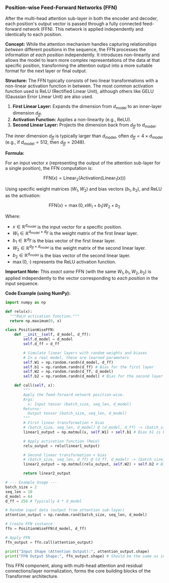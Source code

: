 ###  Position-wise Feed-Forward Networks (FFN)

After the multi-head attention sub-layer in both the encoder and decoder, each position's output vector is passed through a fully connected feed-forward network (FFN). This network is applied independently and identically to each position.

**Concept:** While the attention mechanism handles capturing relationships *between* different positions in the sequence, the FFN processes the information *at each position* independently. It introduces non-linearity and allows the model to learn more complex representations of the data at that specific position, transforming the attention output into a more suitable format for the next layer or final output.

**Structure:** The FFN typically consists of two linear transformations with a non-linear activation function in between. The most common activation function used is ReLU (Rectified Linear Unit), although others like GELU (Gaussian Error Linear Unit) are also used.

1.  **First Linear Layer:** Expands the dimension from $d_{\text{model}}$ to an inner-layer dimension $d_{ff}$.
2.  **Activation Function:** Applies a non-linearity (e.g., ReLU).
3.  **Second Linear Layer:** Projects the dimension back from $d_{ff}$ to $d_{\text{model}}$.

The inner dimension $d_{ff}$ is typically larger than $d_{\text{model}}$, often $d_{ff} = 4 \times d_{\text{model}}$ (e.g., if $d_{\text{model}}=512$, then $d_{ff}=2048$).

**Formula:**

For an input vector $x$ (representing the output of the attention sub-layer for a single position), the FFN computation is:

```math
\text{FFN}(x) = \text{Linear}_2(\text{Activation}(\text{Linear}_1(x)))
```

Using specific weight matrices ($W_1, W_2$) and bias vectors ($b_1, b_2$), and ReLU as the activation:

```math
\text{FFN}(x) = \max(0, xW_1 + b_1) W_2 + b_2
```

Where:
-   $x \in \mathbb{R}^{d_{\text{model}}}$ is the input vector for a specific position.
-   $W_1 \in \mathbb{R}^{d_{\text{model}} \times d_{ff}}$ is the weight matrix of the first linear layer.
-   $b_1 \in \mathbb{R}^{d_{ff}}$ is the bias vector of the first linear layer.
-   $W_2 \in \mathbb{R}^{d_{ff} \times d_{\text{model}}}$ is the weight matrix of the second linear layer.
-   $b_2 \in \mathbb{R}^{d_{\text{model}}}$ is the bias vector of the second linear layer.
-   $\max(0, \cdot)$ represents the ReLU activation function.

**Important Note:** This *exact same* FFN (with the same $W_1, b_1, W_2, b_2$) is applied independently to the vector corresponding to *each position* in the input sequence.

**Code Example (using NumPy):**

```python
import numpy as np

def relu(x):
  """ReLU activation function."""
  return np.maximum(0, x)

class PositionWiseFFN:
    def __init__(self, d_model, d_ff):
        self.d_model = d_model
        self.d_ff = d_ff

        # Simulate linear layers with random weights and biases
        # In a real model, these are learned parameters
        self.W1 = np.random.randn(d_model, d_ff)
        self.b1 = np.random.randn(d_ff) # Bias for the first layer
        self.W2 = np.random.randn(d_ff, d_model)
        self.b2 = np.random.randn(d_model) # Bias for the second layer

    def call(self, x):
        """
        Apply the feed-forward network position-wise.
        Args:
          x: Input tensor (batch_size, seq_len, d_model)
        Returns:
          Output tensor (batch_size, seq_len, d_model)
        """
        # First linear transformation + bias
        # (batch_size, seq_len, d_model) @ (d_model, d_ff) -> (batch_size, seq_len, d_ff)
        linear1_output = np.matmul(x, self.W1) + self.b1 # Bias b1 is broadcasted

        # Apply activation function (ReLU)
        relu_output = relu(linear1_output)

        # Second linear transformation + bias
        # (batch_size, seq_len, d_ff) @ (d_ff, d_model) -> (batch_size, seq_len, d_model)
        linear2_output = np.matmul(relu_output, self.W2) + self.b2 # Bias b2 is broadcasted

        return linear2_output

# --- Example Usage ---
batch_size = 2
seq_len = 10
d_model = 64
d_ff = 256 # Typically 4 * d_model

# Random input data (output from attention sub-layer)
attention_output = np.random.rand(batch_size, seq_len, d_model)

# Create FFN instance
ffn = PositionWiseFFN(d_model, d_ff)

# Apply FFN
ffn_output = ffn.call(attention_output)

print("Input Shape (Attention Output):", attention_output.shape)
print("FFN Output Shape:", ffn_output.shape) # Should be the same as input shape

```

This FFN component, along with multi-head attention and residual connections/layer normalization, forms the core building blocks of the Transformer architecture.
